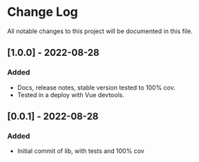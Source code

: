 # Change Log
All notable changes to this project will be documented in this file.

## [1.0.0] - 2022-08-28
### Added
- Docs, release notes, stable version tested to 100% cov.
- Tested in a deploy with Vue devtools. 

## [0.0.1] - 2022-08-28
### Added
- Initial commit of lib, with tests and 100% cov
